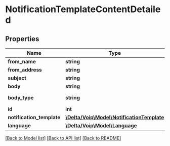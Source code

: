 # NotificationTemplateContentDetailed

## Properties
Name | Type | Description | Notes
------------ | ------------- | ------------- | -------------
**from_name** | **string** |  | [optional] 
**from_address** | **string** |  | [optional] 
**subject** | **string** |  | 
**body** | **string** |  | 
**body_type** | **string** |  | [default to 'text/plain']
**id** | **int** |  | [optional] 
**notification_template** | [**\Delta/Voip\Model\NotificationTemplate**](NotificationTemplate.md) |  | 
**language** | [**\Delta/Voip\Model\Language**](Language.md) |  | [optional] 

[[Back to Model list]](../README.md#documentation-for-models) [[Back to API list]](../README.md#documentation-for-api-endpoints) [[Back to README]](../README.md)


